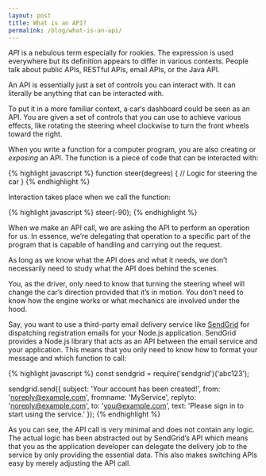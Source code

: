 ```yaml
---
layout: post
title: What is an API?
permalink: /blog/what-is-an-api/
---
```


*API* is a nebulous term especially for rookies. The expression is used
everywhere but its definition appears to differ in various contexts. People
talk about public APIs, RESTful APIs, email APIs, or the Java API.

An API is essentially just a set of controls you can interact with. It can
literally be anything that can be interacted with.

To put it in a more familiar context, a car‘s dashboard could be seen as an
API. You are given a set of controls that you can use to achieve various
effects, like rotating the steering wheel clockwise to turn the front wheels
toward the right.

When you write a function for a computer program, you are also creating or
*exposing* an API. The function is a piece of code that can be interacted
with:

{% highlight javascript %}
function steer(degrees) {
  // Logic for steering the car
}
{% endhighlight %}

Interaction takes place when we call the function:

{% highlight javascript %}
steer(-90);
{% endhighlight %}

When we make an API call, we are asking the API to perform an operation for
us. In essence, we’re delegating that operation to a specific part of the
program that is capable of handling and carrying out the request.

As long as we know what the API does and what it needs, we don’t necessarily
need to study what the API does behind the scenes.

You, as the driver, only need to know that turning the steering wheel will
change the car’s direction provided that it’s in motion. You don’t need to know
how the engine works or what mechanics are involved under the hood.

Say, you want to use a third-party email delivery service like
[SendGrid](https://sendgrid.com) for dispatching registration emails for your
Node.js application. SendGrid provides a Node.js library that acts as an
API between the email service and your application. This means that you only
need to know how to format your message and which function to call:

{% highlight javascript %}
const sendgrid = require('sendgrid')('abc123');

sendgrid.send({
  subject: 'Your account has been created!',
  from: 'noreply@example.com',
  fromname: 'MyService',
  replyto: 'noreply@example.com',
  to: 'you@example.com',
  text: 'Please sign in to start using the service.'
});
{% endhighlight %}

As you can see, the API call is very minimal and does not contain any logic.
The actual logic has been abstracted out by SendGrid’s API which means that
you as the application developer can delegate the delivery job to the
service by only providing the essential data. This also makes switching APIs
easy by merely adjusting the API call.
